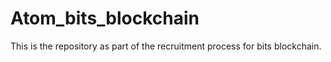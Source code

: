 # Atom_bits_blockchain
This is the repository as part of the recruitment process for bits blockchain.
